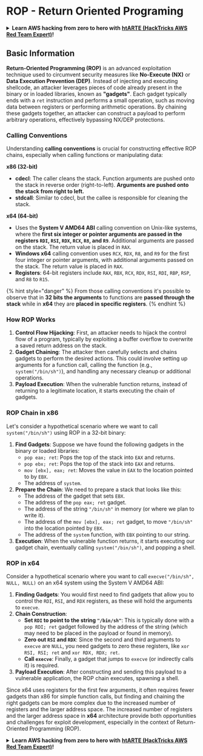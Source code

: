 # ROP - Return Oriented Programing

<details>

<summary><strong>Learn AWS hacking from zero to hero with</strong> <a href="https://training.hacktricks.xyz/courses/arte"><strong>htARTE (HackTricks AWS Red Team Expert)</strong></a><strong>!</strong></summary>

Other ways to support HackTricks:

* If you want to see your **company advertised in HackTricks** or **download HackTricks in PDF** Check the [**SUBSCRIPTION PLANS**](https://github.com/sponsors/carlospolop)!
* Get the [**official PEASS & HackTricks swag**](https://peass.creator-spring.com)
* Discover [**The PEASS Family**](https://opensea.io/collection/the-peass-family), our collection of exclusive [**NFTs**](https://opensea.io/collection/the-peass-family)
* **Join the** 💬 [**Discord group**](https://discord.gg/hRep4RUj7f) or the [**telegram group**](https://t.me/peass) or **follow** us on **Twitter** 🐦 [**@hacktricks\_live**](https://twitter.com/hacktricks\_live)**.**
* **Share your hacking tricks by submitting PRs to the** [**HackTricks**](https://github.com/carlospolop/hacktricks) and [**HackTricks Cloud**](https://github.com/carlospolop/hacktricks-cloud) github repos.

</details>

## **Basic Information**

**Return-Oriented Programming (ROP)** is an advanced exploitation technique used to circumvent security measures like **No-Execute (NX)** or **Data Execution Prevention (DEP)**. Instead of injecting and executing shellcode, an attacker leverages pieces of code already present in the binary or in loaded libraries, known as **"gadgets"**. Each gadget typically ends with a `ret` instruction and performs a small operation, such as moving data between registers or performing arithmetic operations. By chaining these gadgets together, an attacker can construct a payload to perform arbitrary operations, effectively bypassing NX/DEP protections.

### Calling Conventions

Understanding **calling conventions** is crucial for constructing effective ROP chains, especially when calling functions or manipulating data:

**x86 (32-bit)**

* **cdecl**: The caller cleans the stack. Function arguments are pushed onto the stack in reverse order (right-to-left). **Arguments are pushed onto the stack from right to left.**
* **stdcall**: Similar to cdecl, but the callee is responsible for cleaning the stack.

**x64 (64-bit)**

* Uses the **System V AMD64 ABI** calling convention on Unix-like systems, where the **first six integer or pointer arguments are passed in the registers `RDI`, `RSI`, `RDX`, `RCX`, `R8`, and `R9`**. Additional arguments are passed on the stack. The return value is placed in `RAX`.
* **Windows x64** calling convention uses `RCX`, `RDX`, `R8`, and `R9` for the first four integer or pointer arguments, with additional arguments passed on the stack. The return value is placed in `RAX`.
* **Registers**: 64-bit registers include `RAX`, `RBX`, `RCX`, `RDX`, `RSI`, `RDI`, `RBP`, `RSP`, and `R8` to `R15`.

{% hint style="danger" %}
From those calling conventions it's possible to observe that in **32 bits the arguments** to functions are **passed through the stack** while in **x64** they are **placed in specific registers**.
{% endhint %}

### How ROP Works

1. **Control Flow Hijacking**: First, an attacker needs to hijack the control flow of a program, typically by exploiting a buffer overflow to overwrite a saved return address on the stack.
2. **Gadget Chaining**: The attacker then carefully selects and chains gadgets to perform the desired actions. This could involve setting up arguments for a function call, calling the function (e.g., `system("/bin/sh")`), and handling any necessary cleanup or additional operations.
3. **Payload Execution**: When the vulnerable function returns, instead of returning to a legitimate location, it starts executing the chain of gadgets.

### ROP Chain in x86

Let's consider a hypothetical scenario where we want to call `system("/bin/sh")` using ROP in a 32-bit binary:

1. **Find Gadgets**: Suppose we have found the following gadgets in the binary or loaded libraries:
   * `pop eax; ret`: Pops the top of the stack into `EAX` and returns.
   * `pop ebx; ret`: Pops the top of the stack into `EAX` and returns.
   * `mov [ebx], eax; ret`: Moves the value in `EAX` to the location pointed to by `EBX`.
   * The address of `system`.
2. **Prepare the Chain**: We need to prepare a stack that looks like this:
   * The address of the gadget that sets `EBX`.
   * The address of the `pop eax; ret` gadget.
   * The address of the string `"/bin/sh"` in memory (or where we plan to write it).
   * The address of the `mov [ebx], eax; ret` gadget, to move `"/bin/sh"` into the location pointed by `EBX`.
   * The address of the `system` function, with `EBX` pointing to our string.
3. **Execution**: When the vulnerable function returns, it starts executing our gadget chain, eventually calling `system("/bin/sh")`, and popping a shell.

### ROP in x64

Consider a hypothetical scenario where you want to call `execve("/bin/sh", NULL, NULL)` on an x64 system using the System V AMD64 ABI:

1. **Finding Gadgets**: You would first need to find gadgets that allow you to control the `RDI`, `RSI`, and `RDX` registers, as these will hold the arguments to `execve`.
2. **Chain Construction**:
   * **Set `RDI` to point to the string `"/bin/sh"`**: This is typically done with a `pop RDI; ret` gadget followed by the address of the string (which may need to be placed in the payload or found in memory).
   * **Zero out `RSI` and `RDX`**: Since the second and third arguments to `execve` are `NULL`, you need gadgets to zero these registers, like `xor RSI, RSI; ret` and `xor RDX, RDX; ret`.
   * **Call `execve`**: Finally, a gadget that jumps to `execve` (or indirectly calls it) is required.
3. **Payload Execution**: After constructing and sending this payload to a vulnerable application, the ROP chain executes, spawning a shell.

Since x64 uses registers for the first few arguments, it often requires fewer gadgets than x86 for simple function calls, but finding and chaining the right gadgets can be more complex due to the increased number of registers and the larger address space. The increased number of registers and the larger address space in **x64** architecture provide both opportunities and challenges for exploit development, especially in the context of Return-Oriented Programming (ROP).

<details>

<summary><strong>Learn AWS hacking from zero to hero with</strong> <a href="https://training.hacktricks.xyz/courses/arte"><strong>htARTE (HackTricks AWS Red Team Expert)</strong></a><strong>!</strong></summary>

Other ways to support HackTricks:

* If you want to see your **company advertised in HackTricks** or **download HackTricks in PDF** Check the [**SUBSCRIPTION PLANS**](https://github.com/sponsors/carlospolop)!
* Get the [**official PEASS & HackTricks swag**](https://peass.creator-spring.com)
* Discover [**The PEASS Family**](https://opensea.io/collection/the-peass-family), our collection of exclusive [**NFTs**](https://opensea.io/collection/the-peass-family)
* **Join the** 💬 [**Discord group**](https://discord.gg/hRep4RUj7f) or the [**telegram group**](https://t.me/peass) or **follow** us on **Twitter** 🐦 [**@hacktricks\_live**](https://twitter.com/hacktricks\_live)**.**
* **Share your hacking tricks by submitting PRs to the** [**HackTricks**](https://github.com/carlospolop/hacktricks) and [**HackTricks Cloud**](https://github.com/carlospolop/hacktricks-cloud) github repos.

</details>
